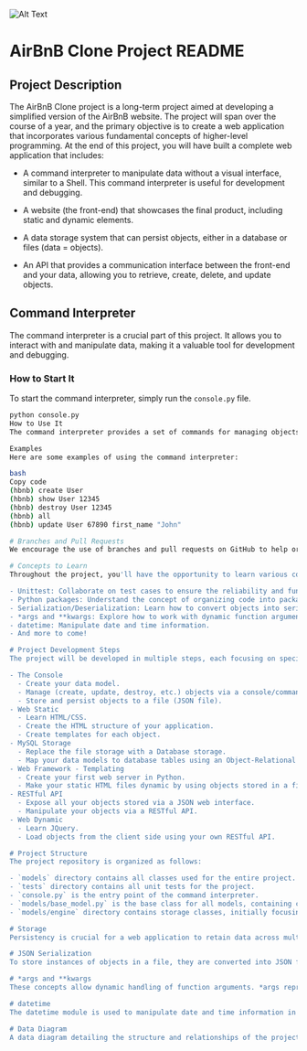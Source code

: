 ![Alt Text](https://s3.eu-west-3.amazonaws.com/hbtn.intranet/uploads/medias/2018/6/65f4a1dd9c51265f49d0.png?X-Amz-Algorithm=AWS4-HMAC-SHA256&X-Amz-Credential=AKIA4MYA5JM5DUTZGMZG%2F20231030%2Feu-west-3%2Fs3%2Faws4_request&X-Amz-Date=20231030T143612Z&X-Amz-Expires=86400&X-Amz-SignedHeaders=host&X-Amz-Signature=296a9c68ca841a3493ea59bdde7a692d772de75cdb331b7c094af6488a4dd625)


# AirBnB Clone Project README

## Project Description
The AirBnB Clone project is a long-term project aimed at developing a simplified version of the AirBnB website. The project will span over the course of a year, and the primary objective is to create a web application that incorporates various fundamental concepts of higher-level programming. At the end of this project, you will have built a complete web application that includes:

- A command interpreter to manipulate data without a visual interface, similar to a Shell. This command interpreter is useful for development and debugging.

- A website (the front-end) that showcases the final product, including static and dynamic elements.

- A data storage system that can persist objects, either in a database or files (data = objects).

- An API that provides a communication interface between the front-end and your data, allowing you to retrieve, create, delete, and update objects.

## Command Interpreter
The command interpreter is a crucial part of this project. It allows you to interact with and manipulate data, making it a valuable tool for development and debugging.

### How to Start It
To start the command interpreter, simply run the `console.py` file.

```bash
python console.py
How to Use It
The command interpreter provides a set of commands for managing objects. You can use commands like create, show, destroy, update, and more to manipulate data. Refer to the provided documentation for a complete list of available commands and their usage.

Examples
Here are some examples of using the command interpreter:

bash
Copy code
(hbnb) create User
(hbnb) show User 12345
(hbnb) destroy User 12345
(hbnb) all
(hbnb) update User 67890 first_name "John"

# Branches and Pull Requests
We encourage the use of branches and pull requests on GitHub to help organize and streamline the collaborative work on this project. This approach will make it easier for the team to manage and coordinate their efforts effectively.

# Concepts to Learn
Throughout the project, you'll have the opportunity to learn various concepts and technologies, including but not limited to:

- Unittest: Collaborate on test cases to ensure the reliability and functionality of the code.
- Python packages: Understand the concept of organizing code into packages.
- Serialization/Deserialization: Learn how to convert objects into serializable data and vice versa.
- *args and **kwargs: Explore how to work with dynamic function arguments.
- datetime: Manipulate date and time information.
- And more to come!

# Project Development Steps
The project will be developed in multiple steps, each focusing on specific aspects of the application. These steps are as follows:

- The Console
  - Create your data model.
  - Manage (create, update, destroy, etc.) objects via a console/command interpreter.
  - Store and persist objects to a file (JSON file).
- Web Static
  - Learn HTML/CSS.
  - Create the HTML structure of your application.
  - Create templates for each object.
- MySQL Storage
  - Replace the file storage with a Database storage.
  - Map your data models to database tables using an Object-Relational Mapping (ORM).
- Web Framework - Templating
  - Create your first web server in Python.
  - Make your static HTML files dynamic by using objects stored in a file or database.
- RESTful API
  - Expose all your objects stored via a JSON web interface.
  - Manipulate your objects via a RESTful API.
- Web Dynamic
  - Learn JQuery.
  - Load objects from the client side using your own RESTful API.

# Project Structure
The project repository is organized as follows:

- `models` directory contains all classes used for the entire project. Each class represents an object or instance.
- `tests` directory contains all unit tests for the project.
- `console.py` is the entry point of the command interpreter.
- `models/base_model.py` is the base class for all models, containing common attributes and methods.
- `models/engine` directory contains storage classes, initially focusing on file storage.

# Storage
Persistency is crucial for a web application to retain data across multiple program executions. This project employs two types of storage: file storage and database storage. Initially, the project focuses on file storage. Separating "storage management" from "model" allows the models to be modular and independent, enabling easy switching between different storage systems without extensive code modifications.

# JSON Serialization
To store instances of objects in a file, they are converted into JSON format, a standard representation of objects. JSON serialization makes it easy to share data with other developers, as it is human-readable and can be understood by other languages or programs.

# *args and **kwargs
These concepts allow dynamic handling of function arguments. *args represents anonymous arguments as a tuple, while **kwargs represents named arguments as a dictionary. You can use these concepts to create flexible and dynamic functions.

# datetime
The datetime module is used to manipulate date and time information in Python. You can create, manipulate, and store date and time objects, making it essential for various aspects of the project.

# Data Diagram
A data diagram detailing the structure and relationships of the project's data models is available to provide a clear overview of how data is organized and interconnected.
